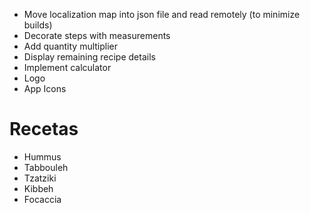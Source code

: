 - Move localization map into json file and read remotely (to minimize builds)
- Decorate steps with measurements
- Add quantity multiplier
- Display remaining recipe details
- Implement calculator
- Logo
- App Icons

# Recetas

- Hummus
- Tabbouleh
- Tzatziki
- Kibbeh
- Focaccia
